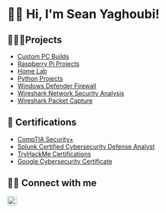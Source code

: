 <h1>👋🏻 Hi, I'm Sean Yaghoubi! 
  
<h2>👨🏻‍💻Projects</h2>

  - [Custom PC Builds](https://github.com/Yagoobz/CustomPCBuilds)  
  - [Raspberry Pi Projects](...)
  - [Home Lab](...)
  - [Python Projects](...)
  - [Windows Defender Firewall](https://github.com/Yagoobz/WindowsDefenderFirewall)
  - [Wireshark Network Security Analysis](https://github.com/Yagoobz/WiresharkNetworkSecurityAnalysis)
  - [Wireshark Packet Capture](...) 
    
<h2>📄 Certifications</h2>

- [CompTIA Security+](...)
- [Splunk Certified Cybersecurity Defense Analyst](...)
- [TryHackMe Certifications](...)
- [Google Cybersecurity Certificate](https://www.credly.com/badges/01d71e21-671e-45c5-8a4a-b3267e4dab57/linked_in_profile)

<h2>🤳🏻 Connect with me</h2>

[<img align="left" alt="SeanYaghoubi | LinkedIn" width="22px" src="https://cdn.jsdelivr.net/npm/simple-icons@v3/icons/linkedin.svg" />][linkedin]

[linkedin]: https://www.linkedin.com/in/sean-yaghoubi-87b5a5227/


















